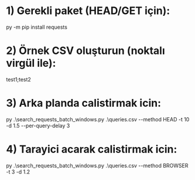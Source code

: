 # 1) Gerekli paket (HEAD/GET için):
py -m pip install requests

# 2) Örnek CSV oluşturun (noktalı virgül ile):
test1;test2

# 3) Arka planda calistirmak icin:
py .\search_requests_batch_windows.py .\queries.csv --method HEAD -t 10 -d 1.5 --per-query-delay 3

# 4) Tarayici acarak calistirmak icin:
py .\search_requests_batch_windows.py .\queries.csv --method BROWSER -t 3 -d 1.2
